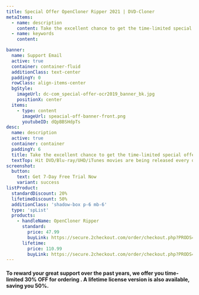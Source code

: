 ```yaml
---
title: Special Offer OpenCloner Ripper 2021 | DVD-Cloner
metaItems:
  - name: description
    content: Take the excellent chance to get the time-limited special offer! Before ! Hit DVD/Blu-ray/UHD/iTunes movies are being released every day, ripping and converting all these discs and videos with 1:1 ratio is not easy and will consume you a lot of precious time. So we&#039;ve developed OpenCloner Ripper 2020for you, which enables you to rip any DVD/Blu-ray/UHD movies into MP4/MKV video format optimized for various devices and platforms, and remove DRM from iTunes movies, so you have more choices to store your movies from now on.
  - name: keywords
    content: 

banner:
  name: Support Email
  active: true
  container: container-fluid
  additionClass: text-center 
  paddingY: 0
  rowClass: align-items-center
  bgStyle:
    imageUrl: dc-com_special-offer-ocr2019_banner_bk.jpg
    positionX: center
  items:
    - type: content
      imageUrl: speacial-off-banner-front.png
      youtubeID: dQpBBSHdpTs
desc:
  name: description
  active: true
  container: container
  paddingY: 6
  title: Take the excellent chance to get the time-limited special offer! Before {time}!
  textTop: Hit DVD/Blu-ray/UHD/iTunes movies are being released every day, ripping and converting all these discs and videos with 1:1 ratio is not easy and will consume you a lot of precious time. So we've developed OpenCloner Ripper 2020for you, which enables you to rip any DVD/Blu-ray/UHD movies into MP4/MKV video format optimized for various devices and platforms, and remove DRM from iTunes movies, so you have more choices to store your movies from now on.     
screenshot:
  button:
    text: Get 7-Day Free Trial Now
    variant: success
listProduct:
  standardDiscount: 20%
  lifetimeDiscount: 50%
  additionClass: 'shadow-box p-6 mb-6'
  type: 'spList'
  products:
    - handleName: OpenCloner Ripper
      standard:
        price: 47.99
        buyLink: https://secure.2checkout.com/order/checkout.php?PRODS=25223245&QTY=1&CART=1&CARD=1&COUPON=3BEC361111
      lifetime:
        price: 110.99
        buyLink: https://secure.2checkout.com/order/checkout.php?PRODS=25223833&QTY=1&CART=1&CARD=1&COUPON=1AA9572E7A        
---
```


#### To reward your great support over the past years, we offer you time-limited 30% OFF for ordering <item-info handlename="OpenCloner Ripper"></item-info>. A lifetime license version is also available, saving you <span class="text-danger">50%</span>.